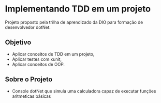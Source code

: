 # Implementando TDD em um projeto
Projeto proposto pela trilha de aprendizado da DIO para formação de desenvolvedor dotNet.

## Objetivo
- Aplicar conceitos de TDD em um projeto,
- Aplicar testes com xunit,
- Aplicar conceitos de OOP.

## Sobre o Projeto
- Console dotNet que simula uma calculadora capaz de executar funções aritmeticas básicas
